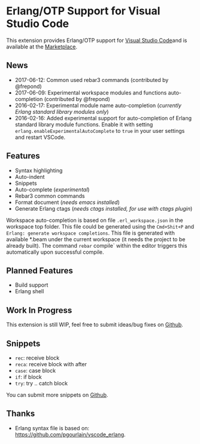# Erlang/OTP Support for Visual Studio Code

This extension provides Erlang/OTP support for [Visual Studio Code](https://code.visualstudio.com/)and is available at the [Marketplace](https://marketplace.visualstudio.com/items?itemName=yuce.erlang-otp).

## News

* 2017-06-12: Common used rebar3 commands (contributed by @frepond)
* 2017-06-09: Experimental workspace modules and functions auto-completion (contributed by @frepond)
* 2016-02-17: Experimental module name auto-completion (*currently Erlang standard library modules only*)
* 2016-02-16: Added experimental support for auto-completion of Erlang standard library module functions. Enable it with
setting `erlang.enableExperimentalAutoComplete` to `true` in your user settings and restart VSCode.

## Features

* Syntax highlighting
* Auto-indent
* Snippets
* Auto-complete (*experimental*)
* Rebar3 common commands
* Format document (*needs emacs installed*)
* Generate Erlang ctags (*needs ctags installed, for use with ctags plugin*)

Workspace auto-completion is based on file `.erl_workspace.json` in the workspace top folder. This file could be generated
using the `Cmd+Shit+P` and `Erlang: generate workspace completions`. This file is generated with available *.beam under the current
workspace (it needs the project to be already built). The command `rebar` compile` within the editor triggers this automatically upon successful compile.


## Planned Features

* Build support
* Erlang shell

## Work In Progress

This extension is still WIP, feel free to submit ideas/bug fixes
on [Github](https://github.com/yuce/erlang-vscode/issues).

## Snippets

* `rec`: receive block
* `reca`: receive block with after
* `case`: case block
* `if`: if block
* `try`: try .. catch block

You can submit more snippets on [Github](https://github.com/yuce/erlang-vscode/issues).

## Thanks

* Erlang syntax file is based on: https://github.com/pgourlain/vscode_erlang.
